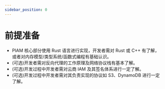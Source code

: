 ```yaml
---
sidebar_position: 0
---
```


# 前提准备

- PIAM 核心部分使用 Rust 语言进行实现，开发者需对 Rust 或 C++ 有了解，或者对内存模型/类型系统/函数式编程有基础认识。
- (可选)开发者需对反向代理的工作原理及网络协议栈有基本了解。
- (可选)开发过程中开发者需对云商 IAM 及其签名体系进行一定了解。
- (可选)开发过程中开发者需对其负责实现的协议如 S3、DynamoDB 进行一定了解。
